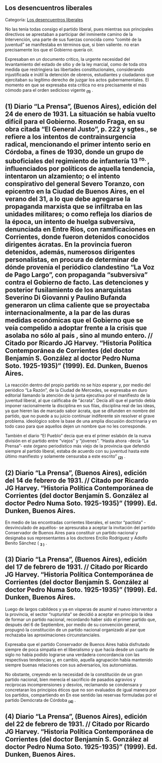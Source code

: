 ## Los desencuentros liberales

Categoría: [Los desencuentros liberales](http://descubrircorrientes.com.ar/2012/index.php/3962-corrientes-en-la-familia-argentina-1870-a-la-actualidad/de-pedro-numa-soto-a-blas-benjamin-de-la-vega-1932-1947/resucita-el-radicalismopersonalista/los-desencuentros-liberales)

No las tenía todas consigo el partido liberal, pues mientras sus principales directivos se aprestaban a participar del inminente camino de la Intervención, una parte de sus fuerzas conocida como “comité de la juventud” se manifestaba en términos que, si bien valiente. no eran precisamente los que el Gobierno quería oír.

Expresaban en un documento crítico, la urgente necesidad del levantamiento del estado de sitio y de la ley marcial, como de toda otra medida que restringiera las libertades constitucionales, considerando injustificada e inútil la detención de obreros, estudiantes y ciudadanos que ejercitaban su legítimo derecho de juzgar los actos gubernamentales. El momento en que se expresaba esta crítica no era precisamente el más cómodo para el orden sedicioso vigente <sub><strong><span><span>(1)</span></span></strong></sub> .

## **(1)** Diario “La Prensa”, (Buenos Aires), edición del 24 de enero de 1931. La situación se había vuelto difícil para el Gobierno. Rosendo Fraga, en su obra citada “El General Justo”, p. 222 y sgtes., se refiere a los intentos de contrainsurgencia radical, mencionando el primer intento serio en Córdoba, a fines de 1930, donde un grupo de suboficiales del regimiento de infantería 13 <sup><span><span> ro. </span></span></sup> , influenciados por políticos de aquella tendencia, intentaron un alzamiento; o el intento conspirativo del general Severo Toranzo, con epicentro en la Ciudad de Buenos Aires, en el verano del 31, a lo que debe agregarse la propaganda marxista que se infiltraba en las unidades militares; o como refleja los diarios de la época, un intento de huelga subversiva, denunciada en Entre Ríos, con ramificaciones en Corrientes, donde fueron detenidos conocidos dirigentes ácratas. En la provincia fueron detenidos, además, numerosos dirigentes personalistas, en procura de determinar de dónde provenía el periódico clandestino “La Voz de Pago Largo”, con propaganda “subversiva” contra el Gobierno de facto. Las detenciones y posterior fusilamiento de los anarquistas Severino Di Giovanni y Paulino Bufanda generaron un clima caliente que se proyectaba internacionalmente, a la par de las duras medidas económicas que el Gobierno que se veía compelido a adoptar frente a la crisis que asolaba no sólo al país , sino al mundo entero. // Citado por Ricardo JG Harvey. “Historia Política Contemporánea de Corrientes (del doctor Benjamín S. González al doctor Pedro Numa Soto. 1925-1935)” (1999). Ed. Dunken, Buenos Aires.

La reacción dentro del propio partido no se hizo esperar y, por medio del periódico “La Razón”, de la Ciudad de Mercedes, se expresaba en duro editorial llamando la atención de la junta ejecutiva por el manifiesto de la juventud liberal, al que calificaba de “ácrata”. Decía allí que el partido debía imponer racionalmente la disciplina en sus filas, disciplina real de las ideas, ya que hieren las de marcado sabor ácrata, que se difunden en nombre del partido, que no puede a su juicio continuar indiferente sin resolver el grave problema. ideológico sobre la base de una amplia discusión doctrinaria y en todo caso para que aquellos dejen un nombre que no les corresponde.

También el diario “El Pueblo” decía que era el primer eslabón de la nueva división en el partido entre “viejos” y “jóvenes”. “Hasta ahora -decía “La Prensa”- este órgano periodístico más viejo de la provincia que defendió siempre al partido liberal, estaba de acuerdo con su juventud hasta este último manifiesto y solamente censuraba a este escrito” <sub><strong><span><span>(2)</span></span></strong></sub> .

## **(2)** Diario “La Prensa”, (Buenos Aires), edición del 14 de febrero de 1931. // Citado por Ricardo JG Harvey. “Historia Política Contemporánea de Corrientes (del doctor Benjamín S. González al doctor Pedro Numa Soto. 1925-1935)” (1999). Ed. Dunken, Buenos Aires.

En medio de las encontradas corrientes liberales, el sector “pactista” -desvinculado de aquéllos- se apresuraba a aceptar la invitación del partido Conservador de Buenos Aires para constituir un partido nacional y designaba sus representantes a los doctores Ercilio Rodríguez y Adolfo Benito Sánchez ( **<sub><span><span>3 )</span></span></sub>** .

## **(3)** Diario “La Prensa”, (Buenos Aires), edición del 17 de febrero de 1931. // Citado por Ricardo JG Harvey. “Historia Política Contemporánea de Corrientes (del doctor Benjamín S. González al doctor Pedro Numa Soto. 1925-1935)” (1999). Ed. Dunken, Buenos Aires.

Luego de largos cabildeos y ya en vísperas de asumir el nuevo interventor a la provincia, el sector “rupturista” se decidió a aceptar en principio la idea de formar un partido nacional, recordando haber sido el primer partido que, después del 6 de Septiembre, por medio de su convención general, propugnó la constitución de un partido nacional organizado al par que rechazaba las aproximaciones circunstanciales.

Expresaba que el partido Conservador de Buenos Aires había disfrutado siempre de poca simpatía en el liberalismo y que hacía desde un cuarto de siglo no había podido lograrse una verdadera concordancia con las respectivas tendencias y, en cambio, aquella agrupación había mantenido siempre buenas relaciones con sus adversarios, los autonomistas.

No obstante, creyendo en la necesidad de la constitución de un gran partido nacional, bien merecía el sacrificio de pasados agravios y recíprocas incomprensiones y desvíos, reclamando se condensara y concretaran los principios éticos que no son evaluados de igual manera por los partidos, compartiendo en En ese sentido las reservas formuladas por el partido Demócrata de Córdoba <sub><strong><span><span>(4)</span></span></strong></sub> .

## **(4)** Diario “La Prensa”, (Buenos Aires), edición del 22 de febrero de 1931. // Citado por Ricardo JG Harvey. “Historia Política Contemporánea de Corrientes (del doctor Benjamín S. González al doctor Pedro Numa Soto. 1925-1935)” (1999). Ed. Dunken, Buenos Aires.